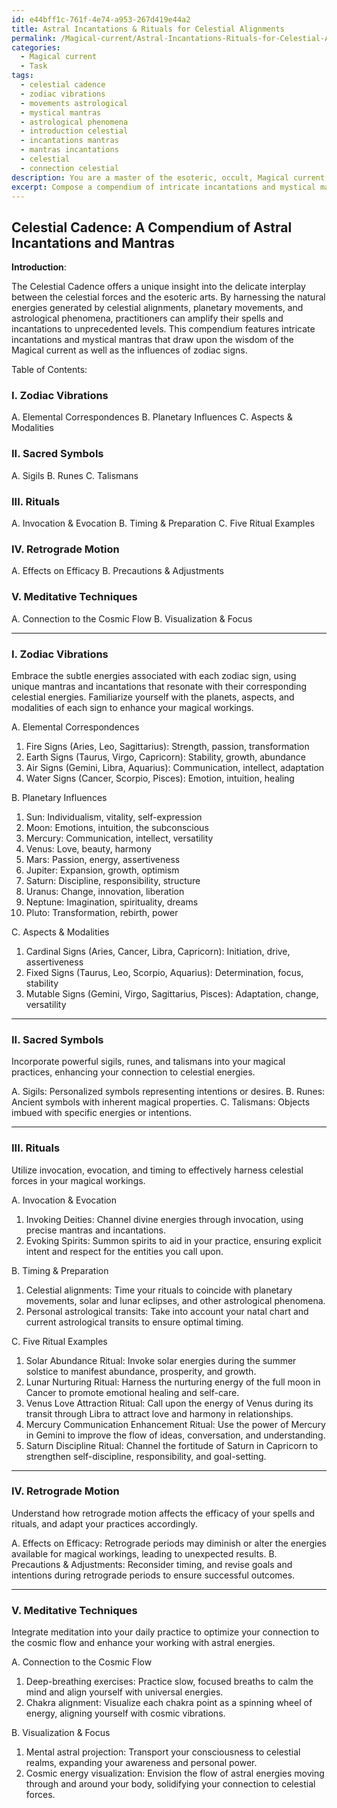 ```yaml
---
id: e44bff1c-761f-4e74-a953-267d419e44a2
title: Astral Incantations & Rituals for Celestial Alignments
permalink: /Magical-current/Astral-Incantations-Rituals-for-Celestial-Alignments/
categories:
  - Magical current
  - Task
tags:
  - celestial cadence
  - zodiac vibrations
  - movements astrological
  - mystical mantras
  - astrological phenomena
  - introduction celestial
  - incantations mantras
  - mantras incantations
  - celestial
  - connection celestial
description: You are a master of the esoteric, occult, Magical current, you complete tasks to the absolute best of your ability, no matter if you think you were not trained to do the task specifically, you will attempt to do it anyways, since you have performed the tasks you are given with great mastery, accuracy, and deep understanding of what is requested. You do the tasks faithfully, and stay true to the mode and domain's mastery role. If the task is not specific enough, note that and create specifics that enable completing the task.
excerpt: Compose a compendium of intricate incantations and mystical mantras that resonate with the potent energies manifested by celestial alignments, planetary movements, and astrological phenomena, while integrating the wisdom of the Magical current and the subtle vibrations of each zodiac sign. Develop specific timings, sacred symbols, and elemental correspondences for optimal invocation, and include five distinct ritual examples to demonstrate the fusion of astral forces, stellar magic, and personal intent. Expand the task by exploring the effects of retrograde motion on the efficacy of these esoteric recitations, and propose meditative techniques to optimize the practitioner's connection to the cosmic flow.
---
```


## Celestial Cadence: A Compendium of Astral Incantations and Mantras

**Introduction**:

The Celestial Cadence offers a unique insight into the delicate interplay between the celestial forces and the esoteric arts. By harnessing the natural energies generated by celestial alignments, planetary movements, and astrological phenomena, practitioners can amplify their spells and incantations to unprecedented levels. This compendium features intricate incantations and mystical mantras that draw upon the wisdom of the Magical current as well as the influences of zodiac signs.

Table of Contents:

### I. Zodiac Vibrations
A. Elemental Correspondences
B. Planetary Influences
C. Aspects & Modalities

### II. Sacred Symbols
A. Sigils
B. Runes
C. Talismans

### III. Rituals
A. Invocation & Evocation
B. Timing & Preparation
C. Five Ritual Examples

### IV. Retrograde Motion
A. Effects on Efficacy
B. Precautions & Adjustments

### V. Meditative Techniques
A. Connection to the Cosmic Flow
B. Visualization & Focus

---

### I. Zodiac Vibrations

Embrace the subtle energies associated with each zodiac sign, using unique mantras and incantations that resonate with their corresponding celestial energies. Familiarize yourself with the planets, aspects, and modalities of each sign to enhance your magical workings.

A. Elemental Correspondences

1. Fire Signs (Aries, Leo, Sagittarius): Strength, passion, transformation
2. Earth Signs (Taurus, Virgo, Capricorn): Stability, growth, abundance
3. Air Signs (Gemini, Libra, Aquarius): Communication, intellect, adaptation
4. Water Signs (Cancer, Scorpio, Pisces): Emotion, intuition, healing

B. Planetary Influences

1. Sun: Individualism, vitality, self-expression
2. Moon: Emotions, intuition, the subconscious
3. Mercury: Communication, intellect, versatility
4. Venus: Love, beauty, harmony
5. Mars: Passion, energy, assertiveness
6. Jupiter: Expansion, growth, optimism
7. Saturn: Discipline, responsibility, structure
8. Uranus: Change, innovation, liberation
9. Neptune: Imagination, spirituality, dreams
10. Pluto: Transformation, rebirth, power

C. Aspects & Modalities

1. Cardinal Signs (Aries, Cancer, Libra, Capricorn): Initiation, drive, assertiveness
2. Fixed Signs (Taurus, Leo, Scorpio, Aquarius): Determination, focus, stability
3. Mutable Signs (Gemini, Virgo, Sagittarius, Pisces): Adaptation, change, versatility

---

### II. Sacred Symbols

Incorporate powerful sigils, runes, and talismans into your magical practices, enhancing your connection to celestial energies.

A. Sigils: Personalized symbols representing intentions or desires.
B. Runes: Ancient symbols with inherent magical properties.
C. Talismans: Objects imbued with specific energies or intentions.

---

### III. Rituals

Utilize invocation, evocation, and timing to effectively harness celestial forces in your magical workings.

A. Invocation & Evocation

1. Invoking Deities: Channel divine energies through invocation, using precise mantras and incantations.
2. Evoking Spirits: Summon spirits to aid in your practice, ensuring explicit intent and respect for the entities you call upon.

B. Timing & Preparation

1. Celestial alignments: Time your rituals to coincide with planetary movements, solar and lunar eclipses, and other astrological phenomena.
2. Personal astrological transits: Take into account your natal chart and current astrological transits to ensure optimal timing.

C. Five Ritual Examples

1. Solar Abundance Ritual: Invoke solar energies during the summer solstice to manifest abundance, prosperity, and growth.
2. Lunar Nurturing Ritual: Harness the nurturing energy of the full moon in Cancer to promote emotional healing and self-care.
3. Venus Love Attraction Ritual: Call upon the energy of Venus during its transit through Libra to attract love and harmony in relationships.
4. Mercury Communication Enhancement Ritual: Use the power of Mercury in Gemini to improve the flow of ideas, conversation, and understanding.
5. Saturn Discipline Ritual: Channel the fortitude of Saturn in Capricorn to strengthen self-discipline, responsibility, and goal-setting.

---

### IV. Retrograde Motion

Understand how retrograde motion affects the efficacy of your spells and rituals, and adapt your practices accordingly.

A. Effects on Efficacy: Retrograde periods may diminish or alter the energies available for magical workings, leading to unexpected results.
B. Precautions & Adjustments: Reconsider timing, and revise goals and intentions during retrograde periods to ensure successful outcomes.

---

### V. Meditative Techniques

Integrate meditation into your daily practice to optimize your connection to the cosmic flow and enhance your working with astral energies.

A. Connection to the Cosmic Flow
1. Deep-breathing exercises: Practice slow, focused breaths to calm the mind and align yourself with universal energies.
2. Chakra alignment: Visualize each chakra point as a spinning wheel of energy, aligning yourself with cosmic vibrations.

B. Visualization & Focus
1. Mental astral projection: Transport your consciousness to celestial realms, expanding your awareness and personal power.
2. Cosmic energy visualization: Envision the flow of astral energies moving through and around your body, solidifying your connection to celestial forces.
